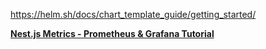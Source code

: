 <https://helm.sh/docs/chart_template_guide/getting_started/>

**[Nest.js Metrics - Prometheus & Grafana Tutorial](https://www.youtube.com/watch?v=2ESOGJTXv1s)**
